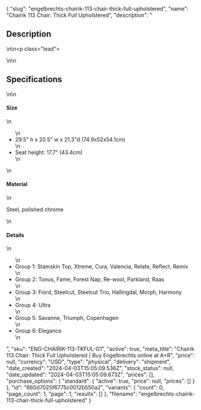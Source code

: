 {
  "slug": "engelbrechts-chairik-113-chair-thick-full-upholstered",
  "name": "Chairik 113 Chair: Thick Full Upholstered",
  "description": "<h2>Description</h2>\n<!-- split -->\n<p class=\"lead\"></p>\n<!-- split -->\n<h2>Specifications</h2>\n<!-- split -->\n<h4>Size</h4>\n<ul>\n<li>29.5\" h x 20.5\" w x 21.3\"d (74.9x52x54.1cm)</li>\n<li>Seat height: 17.7\" (43.4cm)</li>\n</ul>\n<h4>Material</h4>\n<p>Steel, polished chrome</p>\n<h4>Details</h4>\n<ul>\n<li>Group 1: Stamskin Top, Xtreme, Cura, Valencia, Relate, Reflect, Remix</li>\n<li>Group 2: Tonus, Fame, Forest Nap, Re-wool, Parkland, Raas</li>\n<li>Group 3: Fiord, Steelcut, Steelcut Trio, Hallingdal, Morph, Harmony</li>\n<li>Group 4: Ultra</li>\n<li>Group 5: Savanne, Triumph, Copenhagen</li>\n<li>Group 6: Elegance</li>\n</ul>",
  "sku": "ENG-CHAIRIK-113-TKFUL-G1",
  "active": true,
  "meta_title": "Chairik 113 Chair: Thick Full Upholstered | Buy Engelbrechts online at A+R",
  "price": null,
  "currency": "USD",
  "type": "physical",
  "delivery": "shipment",
  "date_created": "2024-04-03T15:05:09.536Z",
  "stock_status": null,
  "date_updated": "2024-04-03T15:05:09.673Z",
  "prices": [],
  "purchase_options": {
    "standard": {
      "active": true,
      "price": null,
      "prices": []
    }
  },
  "id": "660d7025f6775c0012b550a2",
  "variants": {
    "count": 0,
    "page_count": 1,
    "page": 1,
    "results": []
  },
  "filename": "engelbrechts-chairik-113-chair-thick-full-upholstered"
}